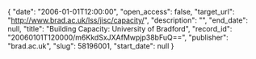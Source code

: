 {
  "date": "2006-01-01T12:00:00", 
  "open_access": false, 
  "target_url": "http://www.brad.ac.uk/lss/jisc/capacity/", 
  "description": "", 
  "end_date": null, 
  "title": "Building Capacity: University of Bradford", 
  "record_id": "20060101T120000/m6KkdSxJXAfMwpjp38bFuQ==", 
  "publisher": "brad.ac.uk", 
  "slug": 58196001, 
  "start_date": null
}

